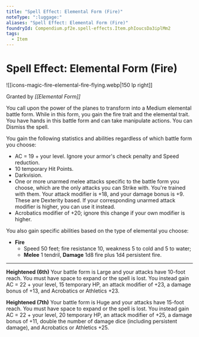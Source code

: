 ```yaml
---
title: "Spell Effect: Elemental Form (Fire)"
noteType: ":luggage:"
aliases: "Spell Effect: Elemental Form (Fire)"
foundryId: Compendium.pf2e.spell-effects.Item.phIoucsDa3iplMm2
tags:
  - Item
---
```


# Spell Effect: Elemental Form (Fire)
![[icons-magic-fire-elemental-fire-flying.webp|150 lp right]]

Granted by _[[Elemental Form]]_

You call upon the power of the planes to transform into a Medium elemental battle form. While in this form, you gain the fire trait and the elemental trait. You have hands in this battle form and can take manipulate actions. You can Dismiss the spell.

You gain the following statistics and abilities regardless of which battle form you choose:

*   AC = 19 + your level. Ignore your armor's check penalty and Speed reduction.
*   10 temporary Hit Points.
*   Darkvision.
*   One or more unarmed melee attacks specific to the battle form you choose, which are the only attacks you can Strike with. You're trained with them. Your attack modifier is +18, and your damage bonus is +9. These are Dexterity based. If your corresponding unarmed attack modifier is higher, you can use it instead.
*   Acrobatics modifier of +20; ignore this change if your own modifier is higher.

You also gain specific abilities based on the type of elemental you choose:

*   **Fire**
    *   Speed 50 feet; fire resistance 10, weakness 5 to cold and 5 to water;
    *   **Melee** 1 tendril, **Damage** 1d8 fire plus 1d4 persistent fire.

* * *

**Heightened (6th)** Your battle form is Large and your attacks have 10-foot reach. You must have space to expand or the spell is lost. You instead gain AC = 22 + your level, 15 temporary HP, an attack modifier of +23, a damage bonus of +13, and Acrobatics or Athletics +23.

**Heightened (7th)** Your battle form is Huge and your attacks have 15-foot reach. You must have space to expand or the spell is lost. You instead gain AC = 22 + your level, 20 temporary HP, an attack modifier of +25, a damage bonus of +11, double the number of damage dice (including persistent damage), and Acrobatics or Athletics +25.
